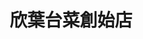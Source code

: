 ---
title: "欣葉台菜創始店"
description: "欣葉台菜創始店"
layout: shop
keywords:
  - 美食競賽
  - 台灣美食
  - 美食精選
datePublished: "2025-06-30"
dateModified: "2025-07-02"
city: "台北市"
district: "中山區"
address: "台北市中山區雙城街34之1號"
phone: "0225963255"
geo: "25.066504585919787, 121.52427856752698"
google_map: "https://maps.app.goo.gl/bBtfQV3DJY1DwtBh9"
footinder: "https://footinder.com.tw/%E5%8F%B0%E5%8C%97%E5%B8%82%E4%B8%AD%E5%B1%B1%E5%8D%80/7773/"
official: "https://www.shinyeh.com.tw/content/zh/brand/Index.aspx?BrandId=1"
award:
  - name: "500盤"
    year: "2024"
    entries:
      - dishes:
          - "手工菜丸湯"
          - "麻油腰花"

---